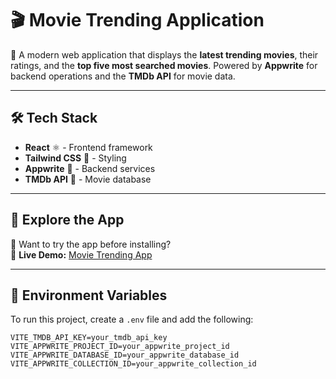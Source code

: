# 🎬 Movie Trending Application  

🚀 A modern web application that displays the **latest trending movies**, their ratings, and the **top five most searched movies**. Powered by **Appwrite** for backend operations and the **TMDb API** for movie data.  

---

## 🛠 Tech Stack  
- **React** ⚛️ - Frontend framework  
- **Tailwind CSS** 🎨 - Styling  
- **Appwrite** 🔧 - Backend services  
- **TMDb API** 🎥 - Movie database  

---

## 🔗 Explore the App  

👀 Want to try the app before installing?  
🔗 **Live Demo:** [Movie Trending App](https://movies-app-4bz6.onrender.com)  

---

## 🔑 Environment Variables  

To run this project, create a `.env` file and add the following:  

```env
VITE_TMDB_API_KEY=your_tmdb_api_key
VITE_APPWRITE_PROJECT_ID=your_appwrite_project_id
VITE_APPWRITE_DATABASE_ID=your_appwrite_database_id
VITE_APPWRITE_COLLECTION_ID=your_appwrite_collection_id
